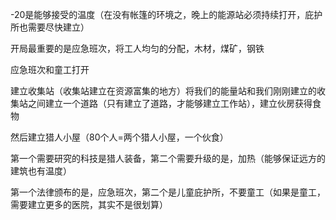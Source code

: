-20是能够接受的温度（在没有帐篷的环境之，晚上的能源站必须持续打开，庇护所也需要尽快建立）

开局最重要的是应急班次，将工人均匀的分配，木材，煤矿，钢铁

应急班次和童工打开

建立收集站（收集站建立在资源富集的地方）将我们的能量站和我们刚刚建立的收集站之间建立一个道路（只有建立了道路，才能够建立工作站），建立伙房获得食物

然后建立猎人小屋（80个人=两个猎人小屋，一个伙食）

第一个需要研究的科技是猎人装备，第二个需要升级的是，加热（能够保证远方的建筑也有温度）

第一个法律颁布的是，应急班次，第二个是儿童庇护所，不要童工（如果是童工，需要建立更多的医院，其实不是很划算）



